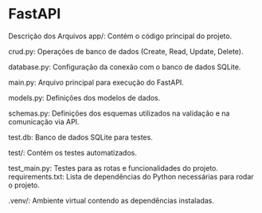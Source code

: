 # FastAPI

Descrição dos Arquivos
app/: Contém o código principal do projeto.

crud.py: Operações de banco de dados (Create, Read, Update, Delete).

database.py: Configuração da conexão com o banco de dados SQLite.

main.py: Arquivo principal para execução do FastAPI.

models.py: Definições dos modelos de dados.

schemas.py: Definições dos esquemas utilizados na validação e na comunicação via API.

test.db: Banco de dados SQLite para testes.

test/: Contém os testes automatizados.

test_main.py: Testes para as rotas e funcionalidades do projeto.
requirements.txt: Lista de dependências do Python necessárias para rodar o projeto.

.venv/: Ambiente virtual contendo as dependências instaladas.
